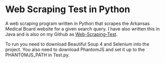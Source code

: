 # Web Scraping Test in Python
A web scraping program written in Python that scrapes the Arkansas Medical Board website for a given search query. I have also written this in Java and is also on my Github as [Web-Scraping-Test](https://github.com/walco005/Web-Scraping-Test).

To run you need to download Beautiful Soup 4 and Selenium into the project. You also need to download PhantomJS and set it up to the PHANTOMJS_PATH in Test.py.
